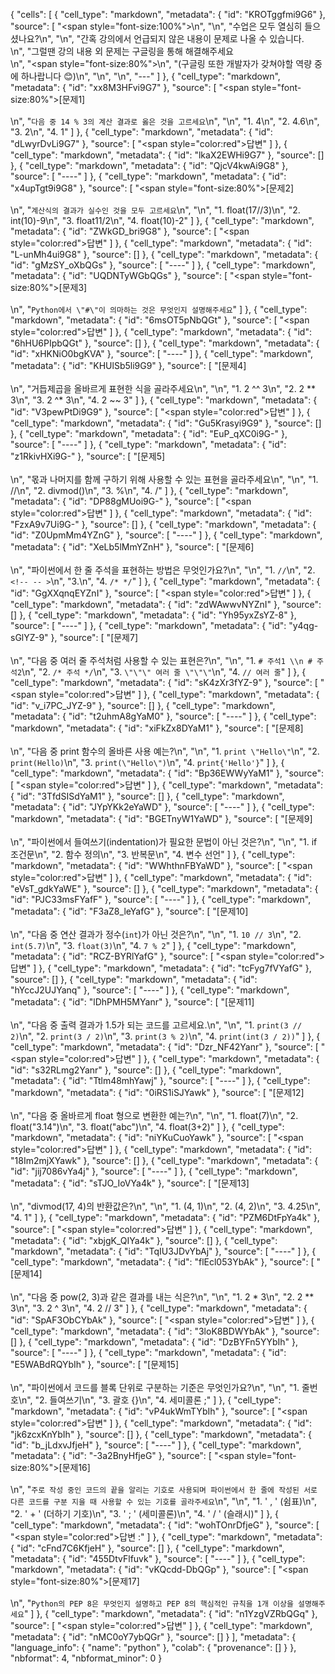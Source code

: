 {
  "cells": [
    {
      "cell_type": "markdown",
      "metadata": {
        "id": "KROTggfmi9G6"
      },
      "source": [
        "<span style=\"font-size:100%\">\n",
        "\n",
        "수업은 모두 열심히 들으셨나요?\n",
        "\n",
        "간혹 강의에서 언급되지 않은 내용이 문제로 나올 수 있습니다.<br>\n",
        "그럴땐 강의 내용 외 문제는 구글링을 통해 해결해주세요<br></span>\n",
        "<span style=\"font-size:80%\">\n",
        "(구글링 또한 개발자가 갖쳐야할 역량 중에 하나랍니다 😊)\n",
        "</span>\n",
        "\n",
        "---"
      ]
    },
    {
      "cell_type": "markdown",
      "metadata": {
        "id": "xx8M3HFvi9G7"
      },
      "source": [
        "<span style=\"font-size:80%\">[문제1]<br><br></span>\n",
        "```다음 중 14 % 3의 계산 결과로 옳은 것을 고르세요```\n",
        "\n",
        "1. 4\n",
        "2. 4.6\n",
        "3. 2\n",
        "4. 1"
      ]
    },
    {
      "cell_type": "markdown",
      "metadata": {
        "id": "dLwyrDvLi9G7"
      },
      "source": [
        "<span style=\"color:red\">답변</span>"
      ]
    },
    {
      "cell_type": "markdown",
      "metadata": {
        "id": "lkaX2EWHi9G7"
      },
      "source": []
    },
    {
      "cell_type": "markdown",
      "metadata": {
        "id": "QjcV4kwAi9G8"
      },
      "source": [
        "----"
      ]
    },
    {
      "cell_type": "markdown",
      "metadata": {
        "id": "x4upTgt9i9G8"
      },
      "source": [
        "<span style=\"font-size:80%\">[문제2]<br><br></span>\n",
        "```계산식의 결과가 실수인 것을 모두 고르세요```\n",
        "\n",
        "1. float(17//3)\n",
        "2. int(10)-9\n",
        "3. float11/2\n",
        "4. float(10)-2"
      ]
    },
    {
      "cell_type": "markdown",
      "metadata": {
        "id": "ZWkGD_bri9G8"
      },
      "source": [
        "<span style=\"color:red\">답변</span>"
      ]
    },
    {
      "cell_type": "markdown",
      "metadata": {
        "id": "L-unMh4ui9G8"
      },
      "source": []
    },
    {
      "cell_type": "markdown",
      "metadata": {
        "id": "gMzSY_oXbQGs"
      },
      "source": [
        "----"
      ]
    },
    {
      "cell_type": "markdown",
      "metadata": {
        "id": "UQDNTyWGbQGs"
      },
      "source": [
        "<span style=\"font-size:80%\">[문제3]<br><br></span>\n",
        "```Python에서 \"#\"이 의마하는 것은 무엇인지 설명해주세요```"
      ]
    },
    {
      "cell_type": "markdown",
      "metadata": {
        "id": "6msOT5pNbQGt"
      },
      "source": [
        "<span style=\"color:red\">답변</span>"
      ]
    },
    {
      "cell_type": "markdown",
      "metadata": {
        "id": "6hHU6PIpbQGt"
      },
      "source": []
    },
    {
      "cell_type": "markdown",
      "metadata": {
        "id": "xHKNiO0bgKVA"
      },
      "source": [
        "----"
      ]
    },
    {
      "cell_type": "markdown",
      "metadata": {
        "id": "KHUlSb5li9G9"
      },
      "source": [
        "[문제4]<br><br>\n",
        "거듭제곱을 올바르게 표현한 식을 골라주세요\n",
        "\n",
        "1. 2 ^^ 3\n",
        "2. 2 ** 3\n",
        "3. 2 ^* 3\n",
        "4. 2 ~~ 3"
      ]
    },
    {
      "cell_type": "markdown",
      "metadata": {
        "id": "V3pewPtDi9G9"
      },
      "source": [
        "<span style=\"color:red\">답변</span>"
      ]
    },
    {
      "cell_type": "markdown",
      "metadata": {
        "id": "Gu5Krasyi9G9"
      },
      "source": []
    },
    {
      "cell_type": "markdown",
      "metadata": {
        "id": "EuP_qXC0i9G-"
      },
      "source": [
        "----"
      ]
    },
    {
      "cell_type": "markdown",
      "metadata": {
        "id": "z1RkivHXi9G-"
      },
      "source": [
        "[문제5]<br><br>\n",
        "몫과 나머지를 함께 구하기 위해 사용할 수 있는 표현을 골라주세요\n",
        "\n",
        "1. //\n",
        "2. divmod()\n",
        "3. %\n",
        "4. /"
      ]
    },
    {
      "cell_type": "markdown",
      "metadata": {
        "id": "DP88gMUoi9G-"
      },
      "source": [
        "<span style=\"color:red\">답변</span>"
      ]
    },
    {
      "cell_type": "markdown",
      "metadata": {
        "id": "FzxA9v7Ui9G-"
      },
      "source": []
    },
    {
      "cell_type": "markdown",
      "metadata": {
        "id": "Z0UpmMm4YZnG"
      },
      "source": [
        "----"
      ]
    },
    {
      "cell_type": "markdown",
      "metadata": {
        "id": "XeLb5lMmYZnH"
      },
      "source": [
        "[문제6]<br><br>\n",
        "파이썬에서 한 줄 주석을 표현하는 방법은 무엇인가요?\n",
        "\n",
        "1. `//`\n",
        "2. `<!-- -- >`\n",
        "3.\n",
        "4. `/* */`"
      ]
    },
    {
      "cell_type": "markdown",
      "metadata": {
        "id": "GgXXqnqEYZnI"
      },
      "source": [
        "<span style=\"color:red\">답변</span>"
      ]
    },
    {
      "cell_type": "markdown",
      "metadata": {
        "id": "zdWAwwvNYZnI"
      },
      "source": []
    },
    {
      "cell_type": "markdown",
      "metadata": {
        "id": "Yh95yxZsYZ-8"
      },
      "source": [
        "----"
      ]
    },
    {
      "cell_type": "markdown",
      "metadata": {
        "id": "y4qg-sGlYZ-9"
      },
      "source": [
        "[문제7]<br><br>\n",
        "다음 중 여러 줄 주석처럼 사용할 수 있는 표현은?\n",
        "\n",
        "1. `# 주석1 \\n # 주석2`\n",
        "2. `/* 주석 */`\n",
        "3. `\"\"\" 여러 줄 \"\"\"`\n",
        "4. `// 여러 줄`"
      ]
    },
    {
      "cell_type": "markdown",
      "metadata": {
        "id": "sK4zXr3fYZ-9"
      },
      "source": [
        "<span style=\"color:red\">답변</span>"
      ]
    },
    {
      "cell_type": "markdown",
      "metadata": {
        "id": "v_i7PC_JYZ-9"
      },
      "source": []
    },
    {
      "cell_type": "markdown",
      "metadata": {
        "id": "t2uhmA8gYaM0"
      },
      "source": [
        "----"
      ]
    },
    {
      "cell_type": "markdown",
      "metadata": {
        "id": "xiFkZx8DYaM1"
      },
      "source": [
        "[문제8]<br><br>\n",
        "다음 중 print 함수의 올바른 사용 예는?\n",
        "\n",
        "1. `print \"Hello\"`\n",
        "2. `print(Hello)`\n",
        "3. `print(\"Hello\")`\n",
        "4. `print{'Hello'}`"
      ]
    },
    {
      "cell_type": "markdown",
      "metadata": {
        "id": "Bp36EWWyYaM1"
      },
      "source": [
        "<span style=\"color:red\">답변</span>"
      ]
    },
    {
      "cell_type": "markdown",
      "metadata": {
        "id": "3TfdSISdYaM1"
      },
      "source": []
    },
    {
      "cell_type": "markdown",
      "metadata": {
        "id": "JYpYKk2eYaWD"
      },
      "source": [
        "----"
      ]
    },
    {
      "cell_type": "markdown",
      "metadata": {
        "id": "BGETnyW1YaWD"
      },
      "source": [
        "[문제9]<br><br>\n",
        "파이썬에서 들여쓰기(indentation)가 필요한 문법이 아닌 것은?\n",
        "\n",
        "1. if 조건문\n",
        "2. 함수 정의\n",
        "3. 반복문\n",
        "4. 변수 선언"
      ]
    },
    {
      "cell_type": "markdown",
      "metadata": {
        "id": "WWhthnFBYaWD"
      },
      "source": [
        "<span style=\"color:red\">답변</span>"
      ]
    },
    {
      "cell_type": "markdown",
      "metadata": {
        "id": "eVsT_gdkYaWE"
      },
      "source": []
    },
    {
      "cell_type": "markdown",
      "metadata": {
        "id": "PJC33msFYafF"
      },
      "source": [
        "----"
      ]
    },
    {
      "cell_type": "markdown",
      "metadata": {
        "id": "F3aZ8_leYafG"
      },
      "source": [
        "[문제10]<br><br>\n",
        "다음 중 연산 결과가 정수(`int`)가 아닌 것은?\n",
        "\n",
        "1. `10 // 3`\n",
        "2. `int(5.7)`\n",
        "3. `float(3)`\n",
        "4. `7 % 2`"
      ]
    },
    {
      "cell_type": "markdown",
      "metadata": {
        "id": "RCZ-BYRlYafG"
      },
      "source": [
        "<span style=\"color:red\">답변</span>"
      ]
    },
    {
      "cell_type": "markdown",
      "metadata": {
        "id": "tcFyg7fVYafG"
      },
      "source": []
    },
    {
      "cell_type": "markdown",
      "metadata": {
        "id": "hYccJ2UJYanq"
      },
      "source": [
        "----"
      ]
    },
    {
      "cell_type": "markdown",
      "metadata": {
        "id": "lDhPMH5MYanr"
      },
      "source": [
        "[문제11]<br><br>\n",
        "다음 중 출력 결과가 1.5가 되는 코드를 고르세요.\n",
        "\n",
        "1. `print(3 // 2)`\n",
        "2. `print(3 / 2)`\n",
        "3. `print(3 % 2)`\n",
        "4. `print(int(3 / 2))`"
      ]
    },
    {
      "cell_type": "markdown",
      "metadata": {
        "id": "Dzr_NF42Yanr"
      },
      "source": [
        "<span style=\"color:red\">답변</span>"
      ]
    },
    {
      "cell_type": "markdown",
      "metadata": {
        "id": "s32RLmg2Yanr"
      },
      "source": []
    },
    {
      "cell_type": "markdown",
      "metadata": {
        "id": "Ttlm48mhYawj"
      },
      "source": [
        "----"
      ]
    },
    {
      "cell_type": "markdown",
      "metadata": {
        "id": "0iRS1iSJYawk"
      },
      "source": [
        "[문제12]<br><br>\n",
        "다음 중 올바르게 float 형으로 변환한 예는?\n",
        "\n",
        "1. float(7)\n",
        "2. float(\"3.14\")\n",
        "3. float(\"abc\")\n",
        "4. float(3+2)"
      ]
    },
    {
      "cell_type": "markdown",
      "metadata": {
        "id": "niYKuCuoYawk"
      },
      "source": [
        "<span style=\"color:red\">답변</span>"
      ]
    },
    {
      "cell_type": "markdown",
      "metadata": {
        "id": "18Im2mjXYawk"
      },
      "source": []
    },
    {
      "cell_type": "markdown",
      "metadata": {
        "id": "jij7086vYa4j"
      },
      "source": [
        "----"
      ]
    },
    {
      "cell_type": "markdown",
      "metadata": {
        "id": "sTJO_IoVYa4k"
      },
      "source": [
        "[문제13]<br><br>\n",
        "divmod(17, 4)의 반환값은?\n",
        "\n",
        "1. (4, 1)\n",
        "2. (4, 2)\n",
        "3. 4.25\n",
        "4. 1"
      ]
    },
    {
      "cell_type": "markdown",
      "metadata": {
        "id": "PZM6DtFpYa4k"
      },
      "source": [
        "<span style=\"color:red\">답변</span>"
      ]
    },
    {
      "cell_type": "markdown",
      "metadata": {
        "id": "xbjgK_QIYa4k"
      },
      "source": []
    },
    {
      "cell_type": "markdown",
      "metadata": {
        "id": "TqIU3JDvYbAj"
      },
      "source": [
        "----"
      ]
    },
    {
      "cell_type": "markdown",
      "metadata": {
        "id": "flEcl053YbAk"
      },
      "source": [
        "[문제14]<br><br>\n",
        "다음 중 pow(2, 3)과 같은 결과를 내는 식은?\n",
        "\n",
        "1. 2 * 3\n",
        "2. 2 ** 3\n",
        "3. 2 ^ 3\n",
        "4. 2 // 3"
      ]
    },
    {
      "cell_type": "markdown",
      "metadata": {
        "id": "SpAF3ObCYbAk"
      },
      "source": [
        "<span style=\"color:red\">답변</span>"
      ]
    },
    {
      "cell_type": "markdown",
      "metadata": {
        "id": "3loK8BDWYbAk"
      },
      "source": []
    },
    {
      "cell_type": "markdown",
      "metadata": {
        "id": "DzBYFn5YYbIh"
      },
      "source": [
        "----"
      ]
    },
    {
      "cell_type": "markdown",
      "metadata": {
        "id": "E5WABdRQYbIh"
      },
      "source": [
        "[문제15]<br><br>\n",
        "파이썬에서 코드를 블록 단위로 구분하는 기준은 무엇인가요?\n",
        "\n",
        "1. 줄번호\n",
        "2. 들여쓰기\n",
        "3. 괄호 {}\n",
        "4. 세미콜론 ;"
      ]
    },
    {
      "cell_type": "markdown",
      "metadata": {
        "id": "vP4ukWmTYbIh"
      },
      "source": [
        "<span style=\"color:red\">답변</span>"
      ]
    },
    {
      "cell_type": "markdown",
      "metadata": {
        "id": "jk6zcxKnYbIh"
      },
      "source": []
    },
    {
      "cell_type": "markdown",
      "metadata": {
        "id": "b_jLdxvJfjeH"
      },
      "source": [
        "----"
      ]
    },
    {
      "cell_type": "markdown",
      "metadata": {
        "id": "-3a2BnyHfjeG"
      },
      "source": [
        "<span style=\"font-size:80%\">[문제16]<br><br></span>\n",
        "```주로 작성 중인 코드의 끝을 알리는 기호로 사용되며 파이썬에서 한 줄에 작성된 서로 다른 코드를 구분 지을 때 사용할 수 있는 기호를 골라주세요```\n",
        "\n",
        "1. ' , ' (쉼표)\n",
        "2. ' + ' (더하기 기호)\n",
        "3. ' ; ' (세미콜론)\n",
        "4. ' / ' (슬래시)"
      ]
    },
    {
      "cell_type": "markdown",
      "metadata": {
        "id": "wohTOnrDfjeG"
      },
      "source": [
        "<span style=\"color:red\">답변</span> :"
      ]
    },
    {
      "cell_type": "markdown",
      "metadata": {
        "id": "cFnd7C6KfjeH"
      },
      "source": []
    },
    {
      "cell_type": "markdown",
      "metadata": {
        "id": "455DtvFlfuvk"
      },
      "source": [
        "----"
      ]
    },
    {
      "cell_type": "markdown",
      "metadata": {
        "id": "vKQcdd-DbQGp"
      },
      "source": [
        "<span style=\"font-size:80%\">[문제17]<br><br></span>\n",
        "```Python의 PEP 8은 무엇인지 설명하고 PEP 8의 핵심적인 규칙을 1개 이상을 설명해주세요```"
      ]
    },
    {
      "cell_type": "markdown",
      "metadata": {
        "id": "n1YzgVZRbQGq"
      },
      "source": [
        "<span style=\"color:red\">답변</span>"
      ]
    },
    {
      "cell_type": "markdown",
      "metadata": {
        "id": "nMC0oY7ybQGr"
      },
      "source": []
    }
  ],
  "metadata": {
    "language_info": {
      "name": "python"
    },
    "colab": {
      "provenance": []
    }
  },
  "nbformat": 4,
  "nbformat_minor": 0
}
